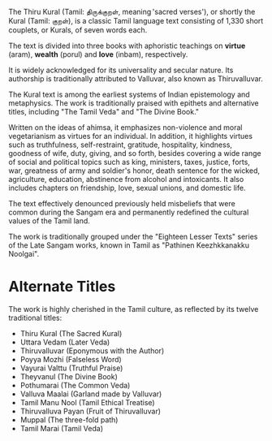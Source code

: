 The Thiru Kural (Tamil: திருக்குறள், meaning 'sacred verses'), or shortly the Kural (Tamil: குறள்), is a classic Tamil language text consisting of 1,330 short couplets, or Kurals, of seven words each.

The text is divided into three books with aphoristic teachings on **virtue** (aram), **wealth** (porul) and **love** (inbam), respectively.

It is widely acknowledged for its universality and secular nature. Its authorship is traditionally attributed to Valluvar, also known as Thiruvalluvar.

The Kural text is among the earliest systems of Indian epistemology and metaphysics. The work is traditionally praised with epithets and alternative titles, including "The Tamil Veda" and "The Divine Book."

Written on the ideas of ahimsa, it emphasizes non-violence and moral vegetarianism as virtues for an individual. In addition, it highlights virtues such as truthfulness, self-restraint, gratitude, hospitality, kindness, goodness of wife, duty, giving, and so forth, besides covering a wide range of social and political topics such as king, ministers, taxes, justice, forts, war, greatness of army and soldier's honor, death sentence for the wicked, agriculture, education, abstinence from alcohol and intoxicants. It also includes chapters on friendship, love, sexual unions, and domestic life.

The text effectively denounced previously held misbeliefs that were common during the Sangam era and permanently redefined the cultural values of the Tamil land.

The work is traditionally grouped under the "Eighteen Lesser Texts" series of the Late Sangam works, known in Tamil as "Pathinen Keezhkkanakku Noolgai".
# Alternate Titles
The work is highly cherished in the Tamil culture, as reflected by its twelve traditional titles:

- Thiru Kural (The Sacred Kural)
- Uttara Vedam (Later Veda)
- Thiruvalluvar (Eponymous with the Author)
- Poyya Mozhi (Falseless Word)
- Vayurai Valttu (Truthful Praise)
- Theyvanul (The Divine Book)
- Pothumarai (The Common Veda)
- Valluva Maalai (Garland made by Valluvar)
- Tamil Manu Nool (Tamil Ethical Treatise)
- Thiruvalluva Payan (Fruit of Thiruvalluvar)
- Muppal (The three-fold path)
- Tamil Marai (Tamil Veda)